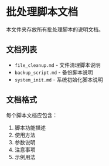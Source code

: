 # 批处理脚本文档

本文件夹存放所有批处理脚本的说明文档。

## 文档列表

- `file_cleanup.md` - 文件清理脚本说明
- `backup_script.md` - 备份脚本说明
- `system_init.md` - 系统初始化脚本说明

## 文档格式

每个脚本文档应包含：
1. 脚本功能描述
2. 使用方法
3. 参数说明
4. 注意事项
5. 示例用法

